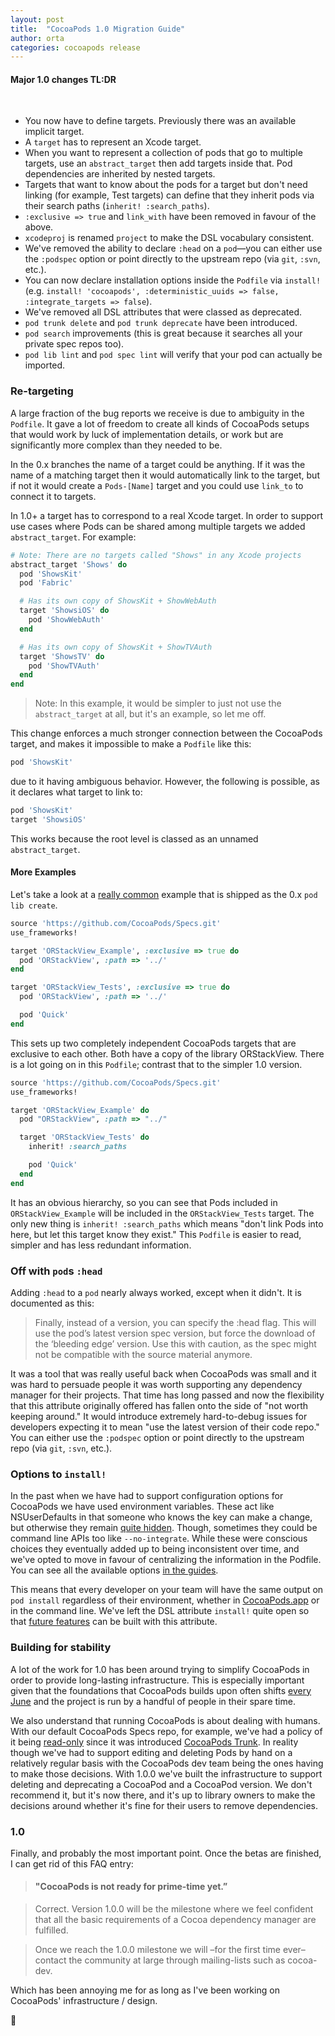 ```yaml
---
layout: post
title:  "CocoaPods 1.0 Migration Guide"
author: orta
categories: cocoapods release
---
```


#### Major 1.0 changes TL:DR
​

- You now have to define targets. Previously there was an available implicit target.
- A `target` has to represent an Xcode target.
- When you want to represent a collection of pods that go to multiple targets, use an `abstract_target` then add targets inside that. Pod dependencies are inherited by nested targets.
- Targets that want to know about the pods for a target but don't need linking (for example, Test targets) can define that they inherit pods via their search paths (`inherit! :search_paths`).
- `:exclusive => true` and `link_with` have been removed in favour of the above.
- `xcodeproj` is renamed `project` to make the DSL vocabulary consistent.
- We've removed the ability to declare `:head` on a `pod`—you can either use the `:podspec` option or point directly to the upstream repo (via `git`, `:svn`, etc.).
- You can now declare installation options inside the `Podfile` via `install!` (e.g. `install! 'cocoapods', :deterministic_uuids => false, :integrate_targets => false`).
- We've removed all DSL attributes that were classed as deprecated.
- `pod trunk delete` and `pod trunk deprecate` have been introduced.
- `pod search` improvements (this is great because it searches all your private spec repos too).
- `pod lib lint` and `pod spec lint` will verify that your pod can actually be imported.


<!-- more -->

### Re-targeting

A large fraction of the bug reports we receive is due to ambiguity in the `Podfile`. It gave a lot of freedom to create all kinds of CocoaPods setups that would work by luck of implementation details, or work but are significantly more complex than they needed to be.

In the 0.x branches the name of a target could be anything. If it was the name of a matching target then it would automatically link to the target, but if not it would create a `Pods-[Name]` target and you could use `link_to` to connect it to targets.

In 1.0+ a target has to correspond to a real Xcode target. In order to support use cases where Pods can be shared among multiple targets we added `abstract_target`. For example:

``` ruby
# Note: There are no targets called "Shows" in any Xcode projects
abstract_target 'Shows' do
  pod 'ShowsKit'
  pod 'Fabric'

  # Has its own copy of ShowsKit + ShowWebAuth
  target 'ShowsiOS' do
    pod 'ShowWebAuth'
  end

  # Has its own copy of ShowsKit + ShowTVAuth
  target 'ShowsTV' do
    pod 'ShowTVAuth'
  end
end
```
> Note: In this example, it would be simpler to just not use the `abstract_target` at all, but it's an example, so let me off.

This change enforces a much stronger connection between the CocoaPods target, and makes it impossible to make a `Podfile` like this:

``` ruby
pod 'ShowsKit'
```

due to it having ambiguous behavior. However, the following is possible, as it declares what target to link to:

``` ruby
pod 'ShowsKit'
target 'ShowsiOS'
```

This works because the root level is classed as an unnamed `abstract_target`.

#### More Examples

Let's take a look at a [really common](https://github.com/CocoaPods/pod-template/pull/144) example that is shipped as the 0.x `pod lib create`.

``` ruby
source 'https://github.com/CocoaPods/Specs.git'
use_frameworks!

target 'ORStackView_Example', :exclusive => true do
  pod 'ORStackView', :path => '../'
end

target 'ORStackView_Tests', :exclusive => true do
  pod 'ORStackView', :path => '../'

  pod 'Quick'
end
```

This sets up two completely independent CocoaPods targets that are exclusive to each other. Both have a copy of the library ORStackView. There is a lot going on in this `Podfile`; contrast that to the simpler 1.0 version.

``` ruby
source 'https://github.com/CocoaPods/Specs.git'
use_frameworks!

target 'ORStackView_Example' do
  pod "ORStackView", :path => "../"

  target 'ORStackView_Tests' do
    inherit! :search_paths

    pod 'Quick'
  end
end
```

It has an obvious hierarchy, so you can see that Pods included in `ORStackView_Example` will be included in the `ORStackView_Tests` target. The only new thing is `inherit! :search_paths` which means "don't link Pods into here, but let this target know they exist." This `Podfile` is easier to read, simpler and has less redundant information.

### Off with `pod`s `:head`

Adding `:head` to a `pod` nearly always worked, except when it didn't. It is documented as this:

> Finally, instead of a version, you can specify the :head flag. This will use the pod’s latest version spec version, but force the download of the ‘bleeding edge’ version. Use this with caution, as the spec might not be compatible with the source material anymore.

It was a tool that was really useful back when CocoaPods was small and it was hard to persuade people it was worth supporting any dependency manager for their projects. That time has long passed and now the flexibility that this attribute originally offered has fallen onto the side of "not worth keeping around." It would introduce extremely hard-to-debug issues for developers expecting it to mean "use the latest version of their code repo." You can either use the `:podspec` option or point directly to the upstream repo (via `git`, `:svn`, etc.).


### Options to `install!`

In the past when we have had to support configuration options for CocoaPods we have used environment variables. These act like NSUserDefaults in that someone who knows the key can make a change, but otherwise they remain [quite hidden](https://github.com/ChatSecure/ChatSecure-iOS/commit/d766400c2d8e935ab49daf5ef5f9bf28c760e484). Though, sometimes they could be command line APIs too like `--no-integrate`. While these were conscious choices they eventually added up to being inconsistent over time, and we've opted to move in favour of centralizing the information in the Podfile. You can see all the available options [in the guides](https://guides.cocoapods.org/syntax/podfile.html#install_bang).

This means that every developer on your team will have the same output on `pod install` regardless of their environment, whether in [CocoaPods.app](https://cocoapods.org/app) or in the command line. We've left the DSL attribute `install!` quite open so that [future features](https://github.com/CocoaPods/CocoaPods/issues/2729) can be built with this attribute.

### Building for stability

A lot of the work for 1.0 has been around trying to simplify CocoaPods in order to provide long-lasting infrastructure. This is especially important given that the foundations that CocoaPods builds upon often shifts [every June](https://en.wikipedia.org/wiki/Apple_Worldwide_Developers_Conference) and the project is run by a handful of people in their spare time.

We also understand that running CocoaPods is about dealing with humans. With our default CocoaPods Specs repo, for example, we've had a policy of it being [read-only](https://github.com/CocoaPods/Specs/pull/12199) since it was introduced [CocoaPods Trunk](http://blog.cocoapods.org/CocoaPods-Trunk/). In reality though we've had to support editing and deleting Pods by hand on a relatively regular basis with the CocoaPods dev team being the ones having to make those decisions. With 1.0.0 we've built the infrastructure to support deleting and deprecating a CocoaPod and a CocoaPod version. We don't recommend it, but it's now there, and it's up to library owners to make the decisions around whether it's fine for their users to remove dependencies.

### 1.0

Finally, and probably the most important point. Once the betas are finished, I can get rid of this FAQ entry:

> #### "CocoaPods is not ready for prime-time yet.”

> Correct. Version 1.0.0 will be the milestone where we feel confident that all the basic requirements of a Cocoa dependency manager are fulfilled.

> Once we reach the 1.0.0 milestone we will –for the first time ever– contact the community at large through mailing-lists such as cocoa-dev.

Which has been annoying me for as long as I've been working on CocoaPods' infrastructure / design.

🎉
